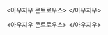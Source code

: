 <아우지우 콘트로우스>
<source src="https://bafybeiakkaqbm5m67ouwzdsl6yxqltxie3zvzbfhot7ur7772os66ixveq.ipfs.dweb.link/?filename=Sx+Matters+How+Male+Centric+Medicine+A.m4b" type="audio/mpeg">
</아우지우>

<아우지우 콘트로우스>
<source src="https://bafybeieopmg5m3wsj56dw5q4g2mdjptsgxzgfewhdgbudb7gvwtqdcut7u.ipfs.dweb.link/?filename=The+Butterfly+Effect+with+Jon+Ronson.m4b" type="audio/mpeg">
</아우지우>
